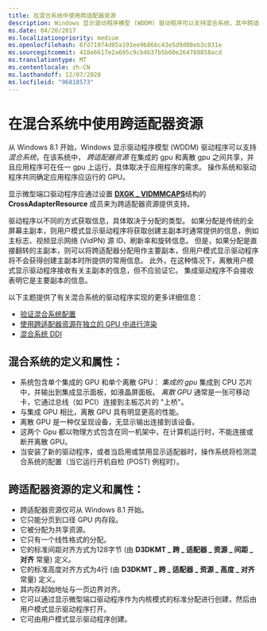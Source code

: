 ```yaml
---
title: 在混合系统中使用跨适配器资源
description: Windows 显示驱动程序模型 (WDDM) 驱动程序可以支持混合系统，其中跨适配器资源在集成的 GPU 和离散 GPU 之间共享。
ms.date: 04/20/2017
ms.localizationpriority: medium
ms.openlocfilehash: 6fd71974d05a191ee9b86bc43e5d9d08eb3c831e
ms.sourcegitcommit: 418e6617e2a695c9cb4b37b5b60e264760858acd
ms.translationtype: MT
ms.contentlocale: zh-CN
ms.lasthandoff: 12/07/2020
ms.locfileid: "96818573"
---
```

# <a name="span-iddisplayusing_cross-adapter_resources_in_a_hybrid_systemspanusing-cross-adapter-resources-in-a-hybrid-system"></a><span id="display.using_cross-adapter_resources_in_a_hybrid_system"></span>在混合系统中使用跨适配器资源


从 Windows 8.1 开始，Windows 显示驱动程序模型 (WDDM) 驱动程序可以支持 *混合系统*，在该系统中， *跨适配器资源* 在集成的 gpu 和离散 gpu 之间共享，并且应用程序可在任一 gpu 上运行，具体取决于应用程序的需求。 操作系统和驱动程序共同确定应用程序应运行的 GPU。

显示微型端口驱动程序应通过设置 [**DXGK \_ VIDMMCAPS**](/windows-hardware/drivers/ddi/d3dkmddi/ns-d3dkmddi-_dxgk_vidmmcaps)结构的 **CrossAdapterResource** 成员来为跨适配器资源提供支持。

驱动程序以不同的方式获取信息，具体取决于分配的类型。 如果分配是传统的全屏幕主副本，则用户模式显示驱动程序将获取创建主副本时通常提供的信息，例如主标志、视频显示网络 (VidPN) 源 ID、刷新率和旋转信息。 但是，如果分配是直接翻转的主副本，则可以将跨适配器分配用作主要副本，但用户模式显示驱动程序将不会获得创建主副本时所提供的常用信息。 此外，在这种情况下，离散用户模式显示驱动程序接收有关主副本的信息，但不应验证它。 集成驱动程序不会接收表明它是主要副本的信息。

以下主题提供了有关混合系统的驱动程序实现的更多详细信息：

-   [验证混合系统配置](validating-a-hybrid-system-configuration.md)
-   [使用跨适配器资源在独立的 GPU 中进行渲染](rendering-on-a-discrete-gpu-using-cross-adapter-resources.md)
-   [混合系统 DDI](hybrid-system-ddi.md)

## <a name="span-iddefinition_of_a_hybrid_systemspanspan-iddefinition_of_a_hybrid_systemspandefinition-and-properties-of-a-hybrid-system"></a><span id="definition_of_a_hybrid_system"></span><span id="DEFINITION_OF_A_HYBRID_SYSTEM"></span>混合系统的定义和属性：


-   系统包含单个集成的 GPU 和单个离散 GPU： *集成的 gpu* 集成到 CPU 芯片中，并输出到集成显示面板，如液晶屏面板。
    *离散 GPU* 通常是一张可移动卡，它通过总线（如 PCI）连接到主板芯片的 "上桥"。
-   与集成 GPU 相比，离散 GPU 具有明显更高的性能。
-   离散 GPU 是一种仅呈现设备，无显示输出连接到该设备。
-   这两个 Gpu 都以物理方式包含在同一机架中，在计算机运行时，不能连接或断开离散 GPU。
-   当安装了新的驱动程序，或者当启用或禁用显示适配器时，操作系统将检测混合系统的配置（当它运行开机自检 (POST) 例程时）。

## <a name="span-iddefinition_of_a_cross_adapter_resourcespanspan-iddefinition_of_a_cross_adapter_resourcespandefinition-and-properties-of-a-cross-adapter-resource"></a><span id="definition_of_a_cross_adapter_resource"></span><span id="DEFINITION_OF_A_CROSS_ADAPTER_RESOURCE"></span>跨适配器资源的定义和属性：


-   跨适配器资源仅可从 Windows 8.1 开始。
-   它只能分页到口径 GPU 内存段。
-   它被分配为共享资源。
-   它只有一个线性格式的分配。
-   它的标准间距对齐方式为128字节 (由 **D3DKMT \_ 跨 \_ 适配器 \_ 资源 \_ 间距 \_ 对齐** 常量) 定义。
-   它的标准高度对齐方式为4行 (由 **D3DKMT \_ 跨 \_ 适配器 \_ 资源 \_ 高度 \_ 对齐** 常量) 定义。
-   其内存起始地址与一页边界对齐。
-   它可以通过显示微型端口驱动程序作为内核模式的标准分配进行创建，然后由用户模式显示驱动程序打开。
-   它可由用户模式显示驱动程序创建。

 

